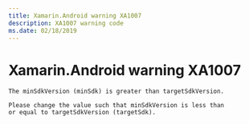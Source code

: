 ```yaml
---
title: Xamarin.Android warning XA1007
description: XA1007 warning code
ms.date: 02/18/2019
---
```

# Xamarin.Android warning XA1007

```
The minSdkVersion (minSdk) is greater than targetSdkVersion.

Please change the value such that minSdkVersion is less than
or equal to targetSdkVersion (targetSdk).
```